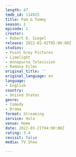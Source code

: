 ```yaml
---
length: 47
tmdb_id: 114925
title: Pam & Tommy
season: 1
episode: 1
creator:
- Robert D. Siegel
release: 2022-02-02T05:00:00Z
studios:
- Point Grey Pictures
- Limelight
- Annapurna Television
- Ramona Films
original_title: ''
original_language: en
language:
- English
country:
- United States
genre:
- Comedy
- Drama
format: Streaming
service: Hulu
venue: Home
date: 2022-03-21T04:00:00Z
rating: 3.4
revisit: false
media: TV Show

---
```

